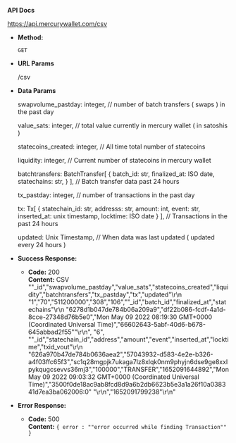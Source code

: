 **API Docs** 

https://api.mercurywallet.com/csv

* **Method:**
  
  `GET`
  
*  **URL Params**

   /csv

* **Data Params**

  swapvolume_pastday: integer,
  // number of batch transfers ( swaps ) in the past day
  
  value_sats: integer,
  // total value currently in mercury wallet ( in satoshis )
  
  statecoins_created: integer,
  // All time total number of statecoins
  
  liquidity: integer,
  // Current number of statecoins in mercury wallet
  
  batchtransfers: BatchTransfer[
    {
      batch_id: str,
      finalized_at: ISO date,
      statechains: str,
    }
  ],
  // Batch transfer data past 24 hours
  
  tx_pastday: integer,
  // number of transactions in the past day
  
  tx: Tx[
      {
       statechain_id: str,
       addresss: str,
       amount: int,
       event: str,
       inserted_at: unix timestamp,
       locktime: ISO date
      }
    ],
  // Transactions in the past 24 hours
  
  updated: Unix Timestamp,
  // When data was last updated ( updated every 24 hours )

* **Success Response:**

  * **Code:** 200 <br />
    **Content:** CSV<br />
    "\"_id\",\"swapvolume_pastday\",\"value_sats\",\"statecoins_created\",\"liquidity\",\"batchtransfers\",\"tx_pastday\",\"tx\",\"updated\"\r\n
    \"1\",\"70\",\"511200000\",\"308\",\"106\",\"\"_id\",\"batch_id\",\"finalized_at\",\"statechains\"\r\n
                                              \"6278d1b047de784b06a209a9\",\"df22b086-fcdf-4a1d-8cce-27348d76b5e0\",\"Mon May 09 2022 08:19:30 GMT+0000 (Coordinated Universal Time)\",\"66602643-5abf-40d6-b678-645abbad2f55\"\"\r\n\", \"6\",
                                      \"\"_id\",\"statechain_id\",\"address\",\"amount\",\"event\",\"inserted_at\",\"locktime\",\"txid_vout\"\r\n\
"626a970b47de784b0636aea2\",\"57043932-d583-4e2e-b326-a4f03ffc65f3\",\"sc1q28mgpjk7ukaga7lz8xlqk0nm9phyjn6dse9ge8xxlpykqugcsevvs36mj3\",\"100000\",\"TRANSFER\",\"1652091644892\",\"Mon May 09 2022 09:03:32 GMT+0000 (Coordinated Universal Time)\",\"3500f0de18ac9ab8fcd8d9a6b2db6623b5e3a1a26f10a038341d7ea3ba062006:0\" "\r\n\",\"1652091799238\"\r\n"
 
* **Error Response:**

  * **Code:** 500 <br />
    **Content:** `{ error : ""error occurred while finding Transaction"" }`
